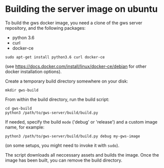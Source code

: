 # Building the server image on ubuntu

To build the gws docker image, you need a clone of the gws server repository, and the following packages: 

- python 3.6
- curl
- docker-ce

```
sudo apt-get install python3.6 curl docker-ce
```

(see https://docs.docker.com/install/linux/docker-ce/debian for other docker installation options).

Create a temporary build directory somewhere on your disk: 

```
mkdir gws-build
``` 

From within the build directory, run the build script:

```
cd gws-build
python3 /path/to/gws-server/build/build.py
```

If needed, specify the build `mode` ('debug' or 'release') and a custom image name, for example:

```
python3 /path/to/gws-server/build/build.py debug my-gws-image
```

(on some setups, you might need to invoke it with `sudo`).

The script downloads all neccessary assets and builds the image. Once the image has been built, you can remove the build directory.
